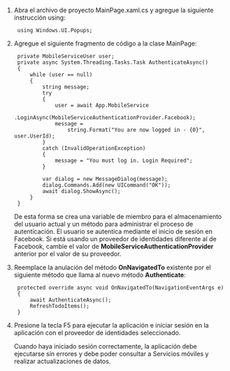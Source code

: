 
1. Abra el archivo de proyecto MainPage.xaml.cs y agregue la siguiente instrucción using:

        using Windows.UI.Popups;

2. Agregue el siguiente fragmento de código a la clase MainPage:
	
        private MobileServiceUser user;
        private async System.Threading.Tasks.Task AuthenticateAsync()
        {
            while (user == null)
            {
                string message;
                try
                {
                    user = await App.MobileService
                        .LoginAsync(MobileServiceAuthenticationProvider.Facebook);
                    message = 
                        string.Format("You are now logged in - {0}", user.UserId);
                }
                catch (InvalidOperationException)
                {
                    message = "You must log in. Login Required";
                }
                        
                var dialog = new MessageDialog(message);
                dialog.Commands.Add(new UICommand("OK"));
                await dialog.ShowAsync();
            }
        }

    De esta forma se crea una variable de miembro para el almacenamiento del usuario actual y un método para administrar el proceso de autenticación. El usuario se autentica mediante el inicio de sesión en Facebook. Si está usando un proveedor de identidades diferente al de Facebook, cambie el valor de **MobileServiceAuthenticationProvider** anterior por el valor de su proveedor.

3. Reemplace la anulación del método **OnNavigatedTo** existente por el siguiente método que llama al nuevo método **Authenticate**:

        protected override async void OnNavigatedTo(NavigationEventArgs e)
        {
            await AuthenticateAsync();
            RefreshTodoItems();
        }
		
4. Presione la tecla F5 para ejecutar la aplicación e iniciar sesión en la aplicación con el proveedor de identidades seleccionado.

   	Cuando haya iniciado sesión correctamente, la aplicación debe ejecutarse sin errores y debe poder consultar a Servicios móviles y realizar actualizaciones de datos.

<!---HONumber=August15_HO6-->